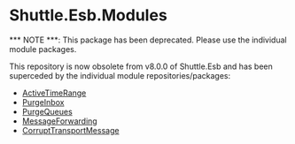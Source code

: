 Shuttle.Esb.Modules
===================

*** NOTE ***: This package has been deprecated.  Please use the individual module packages.

This repository is now obsolete from v8.0.0 of Shuttle.Esb and has been superceded by the individual module repositories/packages:

- [ActiveTimeRange](https://github.com/Shuttle/Shuttle.Esb.Module.ActiveTimeRange)
- [PurgeInbox](https://github.com/Shuttle/Shuttle.Esb.Module.PurgeInbox)
- [PurgeQueues](https://github.com/Shuttle/Shuttle.Esb.Module.PurgeQueues)
- [MessageForwarding](https://github.com/Shuttle/Shuttle.Esb.Module.MessageForwarding)
- [CorruptTransportMessage](https://github.com/Shuttle/Shuttle.Esb.Module.CorruptTransportMessage)
